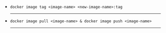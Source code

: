 - `docker image tag <image-name> <new-image-name>:tag`
  ***
- `docker image pull <image-name> & docker image push <image-name>`
  ***
